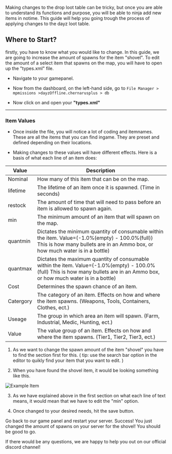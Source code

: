 Making changes to the drop loot table can be tricky, but once you are able to understand its functions and purpose, you will be able to ninja add new items in notime. This guide will help you going trough the process of applying changes to the dayz loot table.


## Where to Start?


firstly, you have to know what you would like to change. In this guide, we are going to increase the amount of spawns for the item "shovel". To edit the amount of a select item that spawns on the map, you will have to open up the "types.xml" file.

  

- Navigate to your gamepanel.

- Now from the dashboard, on the left-hand side, go to `File Manager > mpmissions >dayzOffline.chernarusplus > db`

- Now click on and open your **"types.xml"**

----------

### Item Values

  

- Once inside the file, you will notice a lot of coding and itemnames. These are all the items that you can find ingame. They are preset and defined depending on their locations.

- Making changes to these values will have different effects. Here is a basis of what each line of an item does:

  

| Value | Description |
|--|--|
| Nominal | How many of this item that can be on the map. |
|lifetime|The lifetime of an item once it is spawned. (Time in seconds)|
| restock| The amount of time that will need to pass before an item is allowed to spawn again. |
|min|The minimum amount of an item that will spawn on the map.|
| quantmin| Dictates the minimum quantity of consumable within the item. Value=(-1.0%(empty) - 100.0%(full)) This is how many bullets are in an Ammo box, or how much water is in a bottle) |
|quantmax|Dictates the maximum quantity of consumable within the item. Value=(-1.0%(empty) - 100.0%(full) This is how many bullets are in an Ammo box, or how much water is in a bottle)|
| Cost | Determines the spawn chance of an item. |
|Catergory|The category of an item. Effects on how and where the item spawns. (Weapons, Tools, Containers, Clothes, ect.)|
| Useage | The group in which area an item will spawn. (Farm, Industrial, Medic, Hunting, ect.) |
|Value|The value group of an item. Effects on how and where the item spawns. (Tier1, Tier2, Tier3, ect.)|

  

1. As we want to change the spawn amount of the item "shovel" you have to find the section first for this. ( tip: use the search bar option in the editor to quikly find your item that you want to edit. )

2. When you have found the shovel item, it would be looking something like this.

![Example Item](../images/item-shovel.png)

3. As we have explained above in the first section on what each line of
text means, it would mean that we have to edit the "min" option.

4. Once changed to your desired needs, hit the save button. 

Go back to our game panel and restart your server. 
Success! You just changed the amount of spawns on your server for the shovel! You should be good to go.

If there would be any questions, we are happy to help you out on our official discord channel!